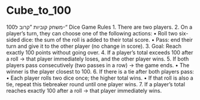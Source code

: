 # Cube_to_100
משחק קוביות ”קרוב ל100-“
 Dice Game Rules
	1.	There are two players.
	2.	On a player’s turn, they can choose one of the following actions:
	•	Roll two six-sided dice: the sum of the roll is added to their total score.
	•	Pass: end their turn and give it to the other player (no change in score).
	3.	Goal: Reach exactly 100 points without going over.
	4.	If a player’s total exceeds 100 after a roll → that player immediately loses, and the other player wins.
	5.	If both players pass consecutively (two passes in a row) → the game ends.
	•	The winner is the player closest to 100.
	6.	If there is a tie after both players pass:
	•	Each player rolls two dice once; the higher total wins.
	•	If that roll is also a tie, repeat this tiebreaker round until one player wins.
	7.	If a player’s total reaches exactly 100 after a roll → that player immediately wins.
